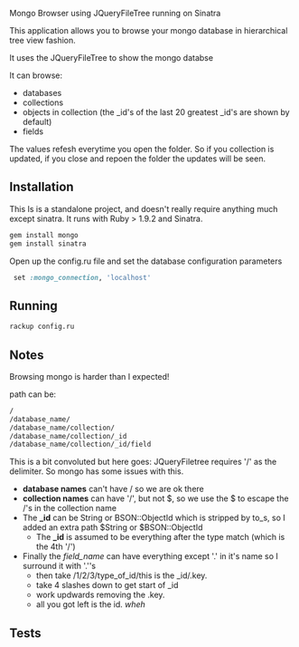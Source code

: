 Mongo Browser using JQueryFileTree running on Sinatra

This application allows you to browse your mongo database in hierarchical tree view fashion.

It uses the JQueryFileTree to show the mongo databse

It can browse:
  * databases
  * collections
  * objects in collection (the _id's of the last 20 greatest _id's are shown by default)
  * fields

The values refesh everytime you open the folder. So if you collection is updated, if you close and repoen the folder the updates will be seen.

## Installation

This Is is a standalone project, and doesn't really require anything much except sinatra. It runs with Ruby > 1.9.2 and Sinatra.

```sh
gem install mongo
gem install sinatra
```

Open up the config.ru file and set the database configuration parameters
```ruby
 set :mongo_connection, 'localhost'
```

## Running

```sh
rackup config.ru
```

## Notes

 Browsing mongo is harder than I expected!


path can be:
```sh
/
/database_name/
/database_name/collection/
/database_name/collection/_id
/database_name/collection/_id/field
```

This is a bit convoluted but here goes:
  JQueryFiletree requires '/' as the delimiter. So mongo has some issues with this.
  * **database names** can't have / so we are ok there
  * **collection names** can have '/', but not $, so we use the $ to escape the /'s in the collection name
  * The **_id** can be String or BSON::ObjectId which is stripped by to_s, so I added an extra path $String or $BSON::ObjectId
  	  - The **_id** is assumed to be everything after the type match (which is the 4th '/')
  * Finally the *field_name* can have everything except '.' in it's name so I surround it with '.''s
      - then take /1/2/3/type_of_id/this is the _id/.key.
      - take 4 slashes down to get start of _id
      - work updwards removing the .key.
      - all you got left is the id. _wheh_


## Tests





